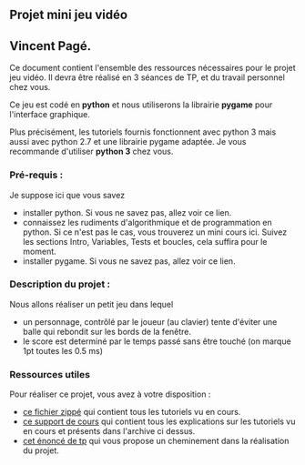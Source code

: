 ## Projet mini jeu vidéo
## Vincent Pagé.

Ce document contient l'ensemble des ressources
nécessaires pour le projet jeu vidéo.
Il devra être réalisé en 3 séances de TP, et du travail personnel chez vous.

Ce jeu est codé en **python** et nous utiliserons la librairie **pygame** pour l'interface graphique.

Plus précisément, les tutoriels fournis fonctionnent avec python 3 mais aussi avec python 2.7 et une librairie pygame adaptée. Je vous recommande d'utiliser **python 3** chez vous.

### Pré-requis :

Je suppose ici que vous savez
- installer python. Si vous ne savez pas, allez voir ce lien.
- connaissez les rudiments d'algorithmique et de programmation en python. Si ce n'est pas le cas, vous trouverez un mini cours ici. Suivez les sections Intro, Variables, Tests et boucles, cela suffira pour le moment.
- installer pygame. Si vous ne savez pas, allez voir ce lien.

### Description du projet :

Nous allons réaliser un petit jeu dans lequel
- un personnage, contrôlé par le joueur (au clavier) tente d'éviter une balle qui rebondit sur les bords de la fenêtre.
- le score est determiné par le temps passé sans être touché (on marque 1pt toutes les 0.5 ms)

### Ressources utiles

Pour réaliser ce projet, vous avez à votre disposition :
- [ce fichier zippé](Sources/tutos.zip) qui contient tous les tutoriels vu en cours.
- [ce support de cours](Cours/README.md) qui contient tous les explications sur les tutoriels
vu en cours et présents dans l'archive ci dessus.
- [cet énoncé de tp](Cours/TP.md) qui vous propose un cheminement dans la réalisation du projet.
